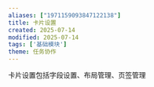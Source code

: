 ```yaml
---
aliases: ["1971159093847122138"]
title: 卡片设置
created: 2025-07-14
modified: 2025-07-14
tags: ['基础模块']
theme: 任务协作
---
```


卡片设置包括字段设置、布局管理、页签管理